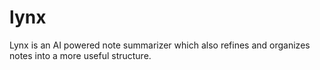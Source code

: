 # lynx
Lynx is an AI powered note summarizer which also refines and organizes notes into a more useful structure.
